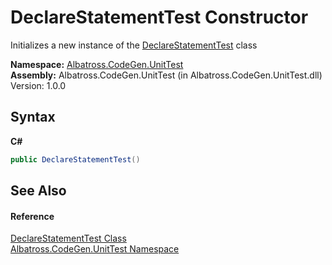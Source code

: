 # DeclareStatementTest Constructor 
 

Initializes a new instance of the <a href="T_Albatross_CodeGen_UnitTest_DeclareStatementTest.md">DeclareStatementTest</a> class

**Namespace:**&nbsp;<a href="N_Albatross_CodeGen_UnitTest.md">Albatross.CodeGen.UnitTest</a><br />**Assembly:**&nbsp;Albatross.CodeGen.UnitTest (in Albatross.CodeGen.UnitTest.dll) Version: 1.0.0

## Syntax

**C#**<br />
``` C#
public DeclareStatementTest()
```


## See Also


#### Reference
<a href="T_Albatross_CodeGen_UnitTest_DeclareStatementTest.md">DeclareStatementTest Class</a><br /><a href="N_Albatross_CodeGen_UnitTest.md">Albatross.CodeGen.UnitTest Namespace</a><br />
